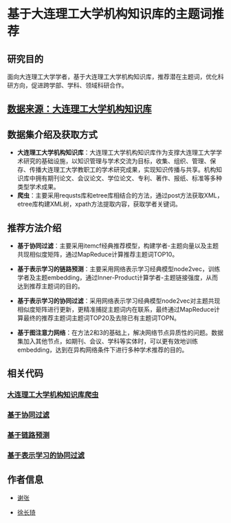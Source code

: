# 基于大连理工大学机构知识库的主题词推荐

## 研究目的

面向大连理工大学学者，基于大连理工大学机构知识库，推荐潜在主题词，优化科研方向，促进跨学部、学科、领域科研合作。

## [数据来源：大连理工大学机构知识库](http://dlutir.dlut.edu.cn/)

## 数据集介绍及获取方式
- **大连理工大学机构知识库**：大连理工大学机构知识库作为支撑大连理工大学学术研究的基础设施，以知识管理与学术交流为目标，收集、组织、管理、保存、传播大连理工大学教职工的学术研究成果，实现知识传播与共享。机构知识库中拥有期刊论文、会议论文、学位论文、专利、著作、报纸、标准等多种类型学术成果。
- **爬虫**：主要采用requsts库和etree库相结合的方法，通过post方法获取XML，etree库构建XML树，xpath方法提取内容，获取学者关键词。


## 推荐方法介绍

* **基于协同过滤**：主要采用itemcf经典推荐模型，构建学者-主题向量以及主题共现相似度矩阵，通过MapReduce计算推荐主题词TOP10。

* **基于表示学习的链路预测**：主要采用网络表示学习经典模型node2vec，训练学者及主题embedding，通过Inner-Product计算学者-主题链接强度，从而达到推荐主题词的目的。

* **基于表示学习的协同过滤**：采用网络表示学习经典模型node2vec对主题共现相似度矩阵进行更新，更精准捕捉主题词内在联系，最终通过MapReduce计算最终的推荐主题词主题词TOP20及去除已有主题词TOPN。

* **基于图注意力网络**：在方法2和3的基础上，解决网络节点异质性的问题。数据集加入其他节点，如期刊、会议、学科等实体时，可以更有效地训练embedding，达到在异构网络条件下进行多种学术推荐的目的。

  

## 相关代码

### [大连理工大学机构知识库爬虫](https://github.com/ffismine/AcademicRecommendation_dlut/tree/master/AcademicRecommendation_Spider)

### [基于协同过滤](https://github.com/ffismine/AcademicRecommendation_dlut/tree/master/AcademicRecommendation_MR)
### [基于链路预测](https://github.com/ffismine/AcademicRecommendation_dlut/tree/master/AcademicRecommendation_GE)
### [基于表示学习的协同过滤](https://github.com/ffismine/AcademicRecommendation_dlut/tree/master/AcademicRecommendation_MRGE)



## 作者信息
- [谢张](https://github.com/ffismine)

- [徐长琦](https://github.com/xyclxcq)
